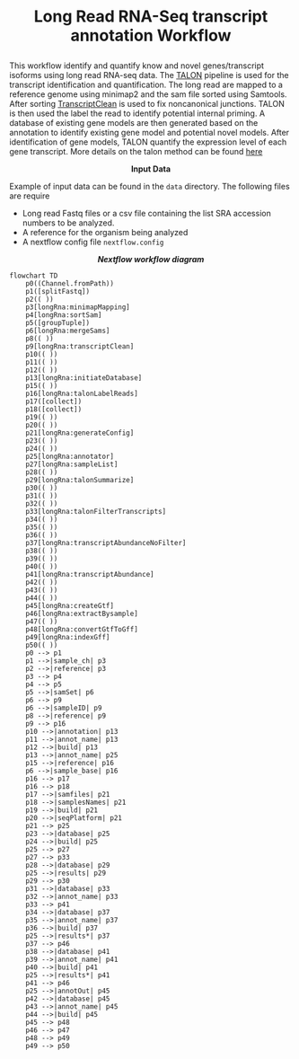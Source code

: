 # <p align=center>Long Read RNA-Seq transcript annotation Workflow</p>
This workflow identify and quantify know and novel genes/transcript isoforms using long read RNA-seq data. The [TALON](https://github.com/mortazavilab/TALON) pipeline is used for the transcript identification and quantification. The long read are mapped to a reference genome using minimap2 and the sam file sorted using Samtools. After sorting [TranscriptClean](https://github.com/mortazavilab/TranscriptClean) is used to fix noncanonical junctions. 
TALON is then used the label the read to identify potential internal priming. A database of existing gene models are then generated based on the annotation to identify existing gene model and potential novel models. After identification of gene models, TALON quantify the expression level of each gene transcript. More details on the talon method can be found [here](https://www.biorxiv.org/content/10.1101/672931v2.full)


**<p align=center>Input Data</p>**
Example of input data can be found in the `data` directory. The following files are require
* Long read Fastq files or a csv file containing the list SRA accession numbers to be analyzed.
* A reference for the organism being analyzed
* A nextflow config file `nextflow.config`

***<p align=center>Nextflow workflow diagram</p>***  
```mermaid
flowchart TD
    p0((Channel.fromPath))
    p1([splitFastq])
    p2(( ))
    p3[longRna:minimapMapping]
    p4[longRna:sortSam]
    p5([groupTuple])
    p6[longRna:mergeSams]
    p8(( ))
    p9[longRna:transcriptClean]
    p10(( ))
    p11(( ))
    p12(( ))
    p13[longRna:initiateDatabase]
    p15(( ))
    p16[longRna:talonLabelReads]
    p17([collect])
    p18([collect])
    p19(( ))
    p20(( ))
    p21[longRna:generateConfig]
    p23(( ))
    p24(( ))
    p25[longRna:annotator]
    p27[longRna:sampleList]
    p28(( ))
    p29[longRna:talonSummarize]
    p30(( ))
    p31(( ))
    p32(( ))
    p33[longRna:talonFilterTranscripts]
    p34(( ))
    p35(( ))
    p36(( ))
    p37[longRna:transcriptAbundanceNoFilter]
    p38(( ))
    p39(( ))
    p40(( ))
    p41[longRna:transcriptAbundance]
    p42(( ))
    p43(( ))
    p44(( ))
    p45[longRna:createGtf]
    p46[longRna:extractBysample]
    p47(( ))
    p48[longRna:convertGtfToGff]
    p49[longRna:indexGff]
    p50(( ))
    p0 --> p1
    p1 -->|sample_ch| p3
    p2 -->|reference| p3
    p3 --> p4
    p4 --> p5
    p5 -->|samSet| p6
    p6 --> p9
    p6 -->|sampleID| p9
    p8 -->|reference| p9
    p9 --> p16
    p10 -->|annotation| p13
    p11 -->|annot_name| p13
    p12 -->|build| p13
    p13 -->|annot_name| p25
    p15 -->|reference| p16
    p6 -->|sample_base| p16
    p16 --> p17
    p16 --> p18
    p17 -->|samfiles| p21
    p18 -->|samplesNames| p21
    p19 -->|build| p21
    p20 -->|seqPlatform| p21
    p21 --> p25
    p23 -->|database| p25
    p24 -->|build| p25
    p25 --> p27
    p27 --> p33
    p28 -->|database| p29
    p25 -->|results| p29
    p29 --> p30
    p31 -->|database| p33
    p32 -->|annot_name| p33
    p33 --> p41
    p34 -->|database| p37
    p35 -->|annot_name| p37
    p36 -->|build| p37
    p25 -->|results*| p37
    p37 --> p46
    p38 -->|database| p41
    p39 -->|annot_name| p41
    p40 -->|build| p41
    p25 -->|results*| p41
    p41 --> p46
    p25 -->|annotOut| p45
    p42 -->|database| p45
    p43 -->|annot_name| p45
    p44 -->|build| p45
    p45 --> p48
    p46 --> p47
    p48 --> p49
    p49 --> p50
```